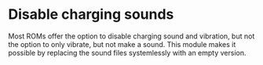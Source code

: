 # Disable charging sounds

Most ROMs offer the option to disable charging sound and vibration, but not the option to only vibrate, but not make a sound.
This module makes it possible by replacing the sound files systemlessly with an empty version.
